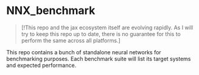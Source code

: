 # NNX_benchmark

> [!This repo and the jax ecosystem itself are evolving rapidly. As I will try to keep this repo up to date, there is no guarantee for this to perform the same across all platforms.]

This repo contains a bunch of standalone neural networks for benchmarking purposes. Each benchmark suite will list its target systems and expected performance. 